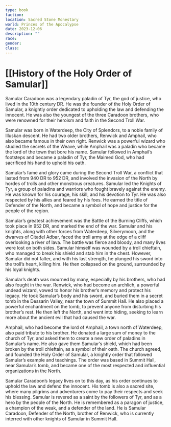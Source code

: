 ```yaml
---
type: book
faction: 
location: Sacred Stone Monestary
world: Princes of the Apocalypse
date: 2023-12-06
description: ""
race: 
gender: 
class:
---
```

# [[History of the Holy Order of Samular]]

Samular Caradoon was a legendary paladin of Tyr, the god of justice, who lived in the 10th century DR. He was the founder of the Holy Order of Samular, a knightly order dedicated to upholding the law and defending the innocent. He was also the youngest of the three Caradoon brothers, who were renowned for their heroism and faith in the Second Troll War.

Samular was born in Waterdeep, the City of Splendors, to a noble family of Illuskan descent. He had two older brothers, Renwick and Amphail, who also became famous in their own right. Renwick was a powerful wizard who studied the secrets of the Weave, while Amphail was a paladin who became the lord of the town that bore his name. Samular followed in Amphail’s footsteps and became a paladin of Tyr, the Maimed God, who had sacrificed his hand to uphold his oath.

Samular’s fame and glory came during the Second Troll War, a conflict that lasted from 940 DR to 952 DR, and involved the invasion of the North by hordes of trolls and other monstrous creatures. Samular led the Knights of Tyr, a group of paladins and warriors who fought bravely against the enemy. He was known for his courage, his skill, and his devotion to Tyr. He was also respected by his allies and feared by his foes. He earned the title of Defender of the North, and became a symbol of hope and justice for the people of the region.

Samular’s greatest achievement was the Battle of the Burning Cliffs, which took place in 952 DR, and marked the end of the war. Samular and his knights, along with other forces from Waterdeep, Silverymoon, and the dwarves of Citadel Adbar, faced the troll army at the edge of a cliff overlooking a river of lava. The battle was fierce and bloody, and many lives were lost on both sides. Samular himself was wounded by a troll chieftain, who managed to break his shield and stab him in the chest. However, Samular did not falter, and with his last strength, he plunged his sword into the troll’s heart, killing him. He then collapsed on the ground, surrounded by his loyal knights.

Samular’s death was mourned by many, especially by his brothers, who had also fought in the war. Renwick, who had become an archlich, a powerful undead wizard, vowed to honor his brother’s memory and protect his legacy. He took Samular’s body and his sword, and buried them in a secret tomb in the Dessarin Valley, near the town of Summit Hall. He also placed a powerful enchantment on the tomb, to prevent anyone from disturbing his brother’s rest. He then left the North, and went into hiding, seeking to learn more about the ancient evil that had caused the war.

Amphail, who had become the lord of Amphail, a town north of Waterdeep, also paid tribute to his brother. He donated a large sum of money to the church of Tyr, and asked them to create a new order of paladins in Samular’s name. He also gave them Samular’s shield, which had been broken by the troll chieftain, as a symbol of their oath. The church agreed, and founded the Holy Order of Samular, a knightly order that followed Samular’s example and teachings. The order was based in Summit Hall, near Samular’s tomb, and became one of the most respected and influential organizations in the North.

Samular Caradoon’s legacy lives on to this day, as his order continues to uphold the law and defend the innocent. His tomb is also a sacred site, where many pilgrims and adventurers come to pay their respects and seek his blessing. Samular is revered as a saint by the followers of Tyr, and as a hero by the people of the North. He is remembered as a paragon of justice, a champion of the weak, and a defender of the land. He is Samular Caradoon, Defender of the North, brother of Renwick, who is currently interred with other knights of Samular in Summit Hall.